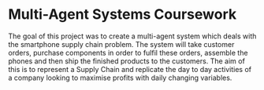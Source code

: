 # Multi-Agent Systems Coursework

The goal of this project was to create a multi-agent system which deals with the smartphone supply chain problem. The system will take customer orders, 
purchase components in order to fulfil these orders, assemble the phones and then ship the finished products to the customers. The aim of this is to represent
a Supply Chain and replicate the day to day activities of a company looking to maximise profits with daily changing variables. 
